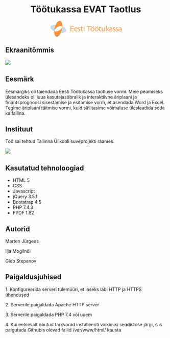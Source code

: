 <h1 align="center">Töötukassa EVAT Taotlus</h1>
<p align="center">
<img align="center" src="/img/tootukassa.png">
</p>

<h2>Ekraanitõmmis</h2>
<img src="https://i.imgur.com/GJg6sQa.png">

<h2>Eesmärk</h2>
<p>Eesmärgiks oli täiendada Eesti Töötukassa taotluse vormi. Meie peamiseks ülesandeks oli luua kasutajasõbralik ja interaktiivne äriplaani ja finantsprognoosi sisestamise ja esitamise vorm, et asendada Word ja Excel. Tegime äriplaani täitmise vormi, kuid säilitasime võimaluse üleslaadida seda ka failina.</p>

<h2>Instituut</h2>
<p>Töö sai tehtud Tallinna Ülikooli suveprojekti raames.</p>
<img src="https://www.tlu.ee/sites/default/files/TUKO/%C3%9Clikoolo%20logo/TLU-logo-pilt.gif">

<h2>Kasutatud tehnoloogiad</h2>
<ul> 
<li>HTML 5</li>
<li>CSS</li>
<li>Javascript</li>
<li>jQuery 3.5.1</li>
<li>Bootstrap 4.5</li>
<li>PHP 7.4.3</li>
<li>FPDF 1.82</li>
</ul>

<h2>Autorid</h2>
<p>Marten Jürgens</p>
<p>Ilja Mogilnõi</p>
<p>Gleb Stepanov</p>

<h2>Paigaldusjuhised</h2>
<p>1. Konfigureerida serveri tulemüüri, et laseks läbi HTTP ja HTTPS ühendused</>
<p>2. Serverile paigaldada Apache HTTP server</p>
<p>3. Serverile paigaldada PHP 7.4 või uuem </p>
<p>4. Kui eelnevalt nõutud tarkvarad installeeriti vaikimisi seadistuse järgi, siis paigutada Githubis olevad failid /var/www/html/ kausta</p>
